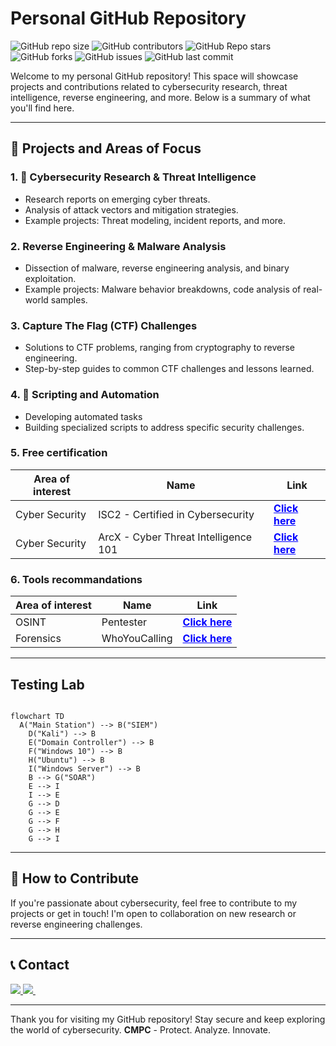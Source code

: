 # Personal GitHub Repository

![GitHub repo size](https://img.shields.io/github/repo-size/C-M-P-C/C-M-P-C.github.io)
![GitHub contributors](https://img.shields.io/github/contributors/C-M-P-C/C-M-P-C.github.io)
![GitHub Repo stars](https://img.shields.io/github/stars/C-M-P-C/C-M-P-C.github.io)
![GitHub forks](https://img.shields.io/github/forks/C-M-P-C/C-M-P-C.github.io?style=social)
![GitHub issues](https://img.shields.io/github/issues/C-M-P-C/C-M-P-C.github.io)
![GitHub last commit](https://img.shields.io/github/last-commit/C-M-P-C/C-M-P-C.github.io)


Welcome to my personal GitHub repository! This space will showcase projects and contributions related to cybersecurity research, threat intelligence, reverse engineering, and more. Below is a summary of what you'll find here.

---

## 🚀 Projects and Areas of Focus

### 1. **🔐 Cybersecurity Research & Threat Intelligence**
   - Research reports on emerging cyber threats.
   - Analysis of attack vectors and mitigation strategies.
   - Example projects: Threat modeling, incident reports, and more.

### 2. **Reverse Engineering & Malware Analysis**
   - Dissection of malware, reverse engineering analysis, and binary exploitation.
   - Example projects: Malware behavior breakdowns, code analysis of real-world samples.

### 3. **Capture The Flag (CTF) Challenges**
   - Solutions to CTF problems, ranging from cryptography to reverse engineering.
   - Step-by-step guides to common CTF challenges and lessons learned.

### 4. **🤖 Scripting and Automation**
   - Developing automated tasks
   - Building specialized scripts to address specific security challenges.

### 5. **Free certification**

   Area of interest  | Name | Link
   ------------- | ------------- | -------------
   Cyber Security  | ISC2 - Certified in Cybersecurity  | <a href="https://www.isc2.org/landing/1mcc" target="_blank" style="color: blue; font-weight: bold;">Click here</a>
   Cyber Security  | ArcX - Cyber Threat Intelligence 101  | <a href="https://arcx.io/courses/cyber-threat-intelligence-101" target="_blank" style="color: blue; font-weight: bold;">Click here</a>

 ### 6. **Tools recommandations**

 Area of interest  | Name | Link
   ------------- | ------------- | -------------
   OSINT  | Pentester  | <a href="https://pentester.com/" target="_blank" style="color: blue; font-weight: bold;">Click here</a>
   Forensics  | WhoYouCalling  | <a href="https://github.com/H4NM/WhoYouCalling" target="_blank" style="color: blue; font-weight: bold;">Click here</a>
   
---

## Testing Lab

```mermaid

flowchart TD
  A("Main Station") --> B("SIEM")
    D("Kali") --> B
    E("Domain Controller") --> B
    F("Windows 10") --> B
    H("Ubuntu") --> B
    I("Windows Server") --> B
    B --> G("SOAR")
    E --> I
    I --> E
    G --> D
    G --> E
    G --> F
    G --> H
    G --> I

```
---

## 🤝 How to Contribute
If you're passionate about cybersecurity, feel free to contribute to my projects or get in touch! I'm open to collaboration on new research or reverse engineering challenges.

---
## 📞 Contact

<a href="https://x.com/learntocatch" target="_blank">  <img src="https://img.shields.io/badge/Twitter-1DA1F2?style=for-the-badge&logo=twitter&logoColor=white"/> </a>  <a href="mailto:c-m-p-c@hotmail.com">   <img src="https://img.shields.io/badge/Microsoft_Outlook-0078D4?style=for-the-badge&logo=microsoft-outlook&logoColor=white" />
</a>   


---
Thank you for visiting my GitHub repository! Stay secure and keep exploring the world of cybersecurity.
**CMPC** - Protect. Analyze. Innovate.

```
